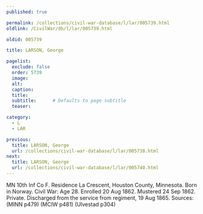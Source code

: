 ```yaml
---
published: true

permalink: /collections/civil-war-database/l/lar/005739.html
oldlink: /CivilWar/db/l/lar/005739.html

oldid: 005739

title: LARSON, George

pagelist:
  exclude: false
  order: 5739
  image: 
  alt:
  caption:
  title:
  subtitle:      # Defaults to page subtitle
  teaser:

category: 
  - L 
  - LAR

previous:
  title: LARSON, George
  url: /collections/civil-war-database/l/lar/005738.html  
next:
  title: LARSON, George
  url: /collections/civil-war-database/l/lar/005740.html   
---
```

MN 10th Inf Co F. Residence La Crescent, Houston County, Minnesota. Born in Norway. Civil War: Age 28. Enrolled 20 Aug 1862. Mustered 24 Sep 1862. Private. Discharged from the service from regiment, 19 Aug 1865. Sources: (MINN p479) (MCIW p481) (Ulvestad p304)